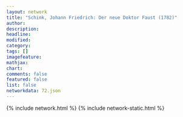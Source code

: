 ```yaml
---
layout: network
title: "Schink, Johann Friedrich: Der neue Doktor Faust (1782)"
author:
description:
headline:
modified:
category:
tags: []
imagefeature: 
mathjax: 
chart: 
comments: false
featured: false
list: false
networkdata: 72.json
---
```

{% include network.html %}
{% include network-static.html %}
